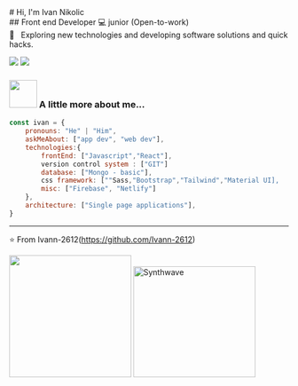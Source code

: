 <section  display="flex">
<div width="49%">
# Hi, I'm Ivan Nikolic <br/>
## Front end Developer 💻 junior (Open-to-work)<br/>
🤔 &nbsp; Exploring new technologies and developing software solutions and quick hacks.

[![](https://img.shields.io/badge/LinkedIn-ivan-blue)](https://www.linkedin.com/in/ivan-nikolic-750881186/)
[![](https://img.shields.io/badge/Gmail-ivan.nikolicamp%40gmail.com-yellow)](mailto:ivan.nikolicamp@gmail.com)

### <img src="https://media.giphy.com/media/VgCDAzcKvsR6OM0uWg/giphy.gif" width="50"> A little more about me...  

```javascript
const ivan = {
    pronouns: "He" | "Him",
    askMeAbout: ["app dev", "web dev"],
    technologies:{
        frontEnd: ["Javascript","React"],
        version control system : ["GIT"]
        database: ["Mongo - basic"],
        css framework: [""Sass,"Bootstrap","Tailwind","Material UI],
        misc: ["Firebase", "Netlify"]
    },
    architecture: ["Single page applications"],
}
```

---
⭐️ From Ivann-2612(https://github.com/Ivann-2612)
</div>
<div width="50%">
<img src="https://media.giphy.com/media/M9gbBd9nbDrOTu1Mqx/giphy.gif" width="220">
<img src="https://thumbs.gfycat.com/GoodnaturedFondGaur-size_restricted.gif" alt="Synthwave" height="200" width="220">
</div>
</section>
